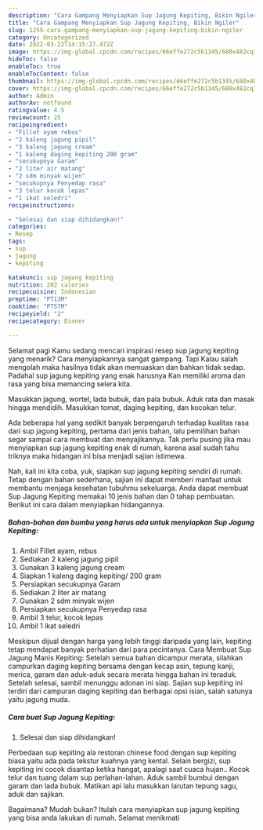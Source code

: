 ```yaml
---
description: "Cara Gampang Menyiapkan Sup Jagung Kepiting, Bikin Ngiler"
title: "Cara Gampang Menyiapkan Sup Jagung Kepiting, Bikin Ngiler"
slug: 1255-cara-gampang-menyiapkan-sup-jagung-kepiting-bikin-ngiler
category: Uncategorized
date: 2022-03-22T14:15:27.472Z
image: https://img-global.cpcdn.com/recipes/66effe272c5b1345/680x482cq70/sup-jagung-kepiting-foto-resep-utama.jpg
hideToc: false
enableToc: true
enableTocContent: false
thumbnail: https://img-global.cpcdn.com/recipes/66effe272c5b1345/680x482cq70/sup-jagung-kepiting-foto-resep-utama.jpg
cover: https://img-global.cpcdn.com/recipes/66effe272c5b1345/680x482cq70/sup-jagung-kepiting-foto-resep-utama.jpg
author: Admin
authorAv: notfound
ratingvalue: 4.5
reviewcount: 25
recipeingredient:
- "Fillet ayam rebus"
- "2 kaleng jagung pipil"
- "3 kaleng jagung cream"
- "1 kaleng daging kepiting 200 gram"
- "secukupnya Garam"
- "2 liter air matang"
- "2 sdm minyak wijen"
- "secukupnya Penyedap rasa"
- "3 telur kocok lepas"
- "1 ikat seledri"
recipeinstructions:

- "Selesai dan siap dihidangkan!"
categories:
- Resep
tags:
- sup
- jagung
- kepiting

katakunci: sup jagung kepiting 
nutrition: 202 calories
recipecuisine: Indonesian
preptime: "PT13M"
cooktime: "PT57M"
recipeyield: "2"
recipecategory: Dinner

---
```



Selamat pagi Kamu sedang mencari inspirasi resep sup jagung kepiting yang menarik? Cara menyiapkannya sangat gampang. Tapi Kalau salah mengolah maka hasilnya tidak akan memuaskan dan bahkan tidak sedap. Padahal sup jagung kepiting yang enak harusnya Kan memiliki aroma dan rasa yang bisa memancing selera kita.


Masukkan jagung, wortel, lada bubuk, dan pala bubuk. Aduk rata dan masak hingga mendidih. Masukkan tomat, daging kepiting, dan kocokan telur.

Ada beberapa hal yang sedikit banyak berpengaruh terhadap kualitas rasa dari sup jagung kepiting, pertama dari jenis bahan, lalu pemilihan bahan segar sampai cara membuat dan menyajikannya. Tak perlu pusing jika mau menyiapkan sup jagung kepiting enak di rumah, karena asal sudah tahu triknya maka hidangan ini bisa menjadi sajian istimewa.


Nah, kali ini kita coba, yuk, siapkan sup jagung kepiting sendiri di rumah. Tetap dengan bahan sederhana, sajian ini dapat memberi manfaat untuk membantu menjaga kesehatan tubuhmu sekeluarga. Anda dapat membuat Sup Jagung Kepiting memakai 10 jenis bahan dan 0 tahap pembuatan. Berikut ini cara dalam menyiapkan hidangannya.

<!--inarticleads1-->

##### Bahan-bahan dan bumbu yang harus ada untuk menyiapkan Sup Jagung Kepiting:

1. Ambil Fillet ayam, rebus
1. Sediakan 2 kaleng jagung pipil
1. Gunakan 3 kaleng jagung cream
1. Siapkan 1 kaleng daging kepiting/ 200 gram
1. Persiapkan secukupnya Garam
1. Sediakan 2 liter air matang
1. Gunakan 2 sdm minyak wijen
1. Persiapkan secukupnya Penyedap rasa
1. Ambil 3 telur, kocok lepas
1. Ambil 1 ikat seledri


Meskipun dijual dengan harga yang lebih tinggi daripada yang lain, kepiting tetap mendapat banyak perhatian dari para pecintanya. Cara Membuat Sup Jagung Manis Kepiting: Setelah semua bahan dicampur merata, silahkan campurkan daging kepiting bersama dengan kecap asin, tepung kanji, merica, garam dan aduk-aduk secara merata hingga bahan ini teraduk. Setelah selesai, sambil menunggu adonan ini siap. Sajian sup kepiting ini terdiri dari campuran daging kepiting dan berbagai opsi isian, salah satunya yaitu jagung muda. 

<!--inarticleads2-->

##### Cara buat Sup Jagung Kepiting:


1. Selesai dan siap dihidangkan!

Perbedaan sup kepiting ala restoran chinese food dengan sup kepiting biasa yaitu ada pada tekstur kuahnya yang kental. Selain bergizi, sup kepiting ini cocok disantap ketika hangat, apalagi saat cuaca hujan.. Kocok telur dan tuang dalam sup perlahan-lahan. Aduk sambil bumbui dengan garam dan lada bubuk. Matikan api lalu masukkan larutan tepung sagu, aduk dan sajikan. 

Bagaimana? Mudah bukan? Itulah cara menyiapkan sup jagung kepiting yang bisa anda lakukan di rumah. Selamat menikmati

